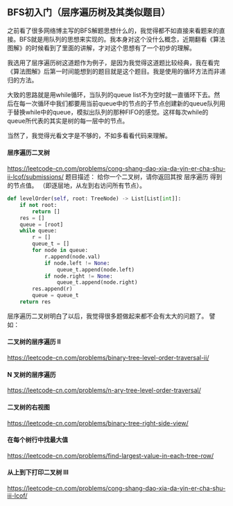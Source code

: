 ## BFS初入门（层序遍历树及其类似题目）

之前看了很多网络博主写的BFS解题思想什么的，我觉得都不如直接来看题来的直接。BFS就是用队列的思想来实现的。我本身对这个没什么概念，近期翻看《算法图解》的时候看到了里面的讲解，才对这个思想有了一个初步的理解。

我选用了层序遍历树这道题作为例子，是因为我觉得这道题比较经典，我在看完《算法图解》后第一时间能想到的题目就是这个题目。我是使用的循环方法而非递归的方法。

大致的思路就是用while循环，当队列的queue list不为空时就一直循环下去。然后在每一次循环中我们都要用当前queue中的节点的子节点创建新的queue队列用于替换while中的queue，模拟出队列的那种FIFO的感觉。这样每次while的queue所代表的其实是树的每一层中的节点。

当然了，我觉得光看文字是不够的，不如多看看代码来理解。

#### 层序遍历二叉树
<https://leetcode-cn.com/problems/cong-shang-dao-xia-da-yin-er-cha-shu-ii-lcof/submissions/>
题目描述：
给你一个二叉树，请你返回其按 层序遍历 得到的节点值。 （即逐层地，从左到右访问所有节点）。

```python
def levelOrder(self, root: TreeNode) -> List[List[int]]:
    if not root:
        return []
    res = []
    queue = [root]
    while queue:
        r = []
        queue_t = []
        for node in queue:
            r.append(node.val)
            if node.left != None:
                queue_t.append(node.left)
            if node.right != None:
                queue_t.append(node.right)
        res.append(r)
        queue = queue_t
    return res
```

层序遍历二叉树明白了以后，我觉得很多题做起来都不会有太大的问题了。
譬如：
#### 二叉树的层序遍历 II
<https://leetcode-cn.com/problems/binary-tree-level-order-traversal-ii/>

#### N 叉树的层序遍历
<https://leetcode-cn.com/problems/n-ary-tree-level-order-traversal/>

#### 二叉树的右视图
<https://leetcode-cn.com/problems/binary-tree-right-side-view/>

#### 在每个树行中找最大值
<https://leetcode-cn.com/problems/find-largest-value-in-each-tree-row/>

#### 从上到下打印二叉树 III
<https://leetcode-cn.com/problems/cong-shang-dao-xia-da-yin-er-cha-shu-iii-lcof/>